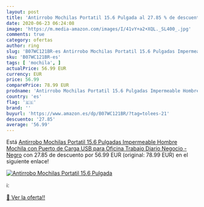 ```yaml
---
layout: post
title: 'Antirrobo Mochilas Portatil 15.6 Pulgada al 27.85 % de descuento'
date: 2020-06-23 06:24:08
image: 'https://m.media-amazon.com/images/I/41vY+a2+XQL._SL400_.jpg'
comments: true
category: ofertas
author: ring
slug: 'B07WC121BR-es Antirrobo Mochilas Portatil 15.6 Pulgadas Impermeable...'
sku: 'B07WC121BR-es'
tags: [ 'mochila', ]
actualPrice: 56.99 EUR
currency: EUR
price: 56.99
comparePrice: 78.99 EUR
prodname: 'Antirrobo Mochilas Portatil 15.6 Pulgadas Impermeable Hombre Mochila con Puerto de Carga USB para Oficina Trabajo Diario Negocio - Negro'
country: 'es'
flag: '🇪🇸'
brand: ''
buyurl: 'https://www.amazon.es/dp/B07WC121BR/?tag=tolees-21'
descuento: '27.85'
average: '56.99'
---
```


Está [Antirrobo Mochilas Portatil 15.6 Pulgadas Impermeable Hombre Mochila con Puerto de Carga USB para Oficina Trabajo Diario Negocio - Negro](https://www.amazon.es/dp/B07WC121BR/?tag=tolees-21) con 27.85 de descuento por 56.99 EUR (original: 78.99 EUR) en el siguiente enlace!

[![Antirrobo Mochilas Portatil 15.6 Pulgada](https://m.media-amazon.com/images/I/41vY+a2+XQL._SL400_.jpg)](https://www.amazon.es/dp/B07WC121BR/?tag=tolees-21)

ℹ️:


[🛒 Ver la oferta!!](https://www.amazon.es/dp/B07WC121BR/?tag=tolees-21)
